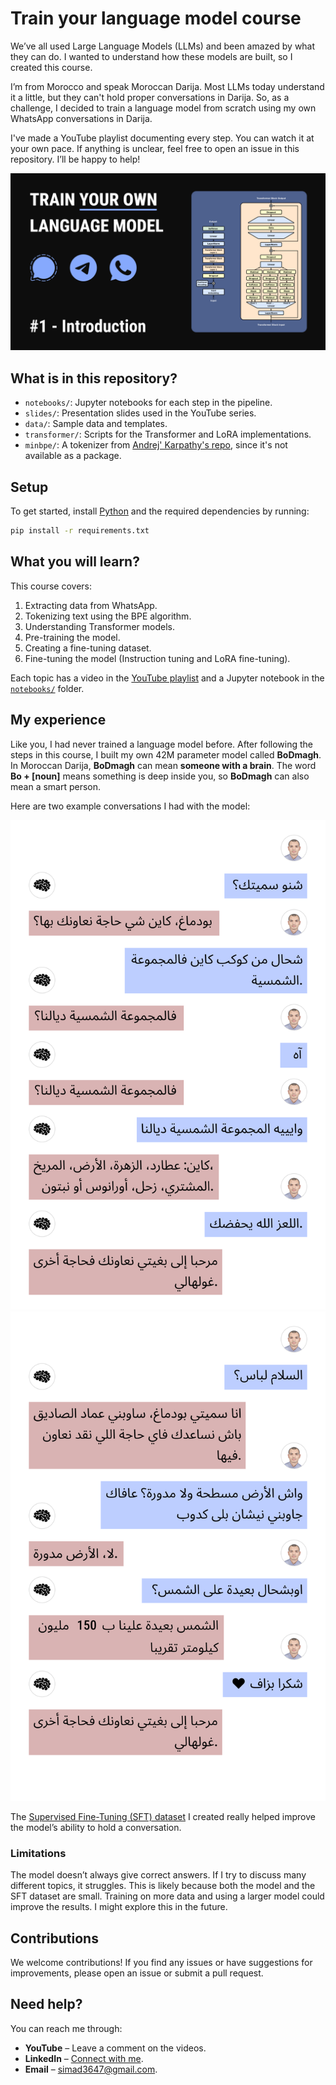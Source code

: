 # Train your language model course

We’ve all used Large Language Models (LLMs) and been amazed by what they can do. I wanted to understand how these models are built, so I created this course.

I’m from Morocco and speak Moroccan Darija. Most LLMs today understand it a little, but they can't hold proper conversations in Darija. So, as a challenge, I decided to train a language model from scratch using my own WhatsApp conversations in Darija.

I've made a YouTube playlist documenting every step. You can watch it at your own pace. If anything is unclear, feel free to open an issue in this repository. I’ll be happy to help!

[![course_thumbnail](./images/course_thumbnail%20.png)](https://www.youtube.com/playlist?list=PLMSb3cZXtIfptKdr56uEdiM5pR6HDMoUX)

## What is in this repository?

- `notebooks/`: Jupyter notebooks for each step in the pipeline.
- `slides/`: Presentation slides used in the YouTube series.
- `data/`: Sample data and templates.
- `transformer/`: Scripts for the Transformer and LoRA implementations.
- `minbpe/`: A tokenizer from [Andrej' Karpathy's repo](https://github.com/karpathy/minbpe), since it's not available as a package.

## Setup

To get started, install [Python](https://www.python.org/downloads/) and the required dependencies by running:  

```bash
pip install -r requirements.txt
```

## What you will learn?

This course covers:  

1. Extracting data from WhatsApp.  
2. Tokenizing text using the BPE algorithm.  
3. Understanding Transformer models.  
4. Pre-training the model.  
5. Creating a fine-tuning dataset.  
6. Fine-tuning the model (Instruction tuning and LoRA fine-tuning).  

Each topic has a video in the [YouTube playlist](https://www.youtube.com/playlist?list=PLMSb3cZXtIfptKdr56uEdiM5pR6HDMoUX) and a Jupyter notebook in the [`notebooks/`](./notebooks/) folder.  

## My experience

Like you, I had never trained a language model before. After following the steps in this course, I built my own 42M parameter model called **BoDmagh**. In Moroccan Darija, **BoDmagh** can mean **someone with a brain**. The word **Bo + [noun]** means something is deep inside you, so **BoDmagh** can also mean a smart person.

Here are two example conversations I had with the model:  

![conversation_1](./images/conversation_1.png)
![conversation_2](./images/conversation_2.png)

The [Supervised Fine-Tuning (SFT) dataset](https://github.com/ImadSaddik/BoDmaghDataset) I created really helped improve the model’s ability to hold a conversation.  

### Limitations  

The model doesn’t always give correct answers. If I try to discuss many different topics, it struggles. This is likely because both the model and the SFT dataset are small. Training on more data and using a larger model could improve the results. I might explore this in the future.

## Contributions

We welcome contributions! If you find any issues or have suggestions for improvements, please open an issue or submit a pull request.

## Need help?

You can reach me through:  

- **YouTube** – Leave a comment on the videos.  
- **LinkedIn** – [Connect with me](https://www.linkedin.com/in/imadsaddik/).  
- **Email** – [simad3647@gmail.com](mailto:simad3647@gmail.com).  
